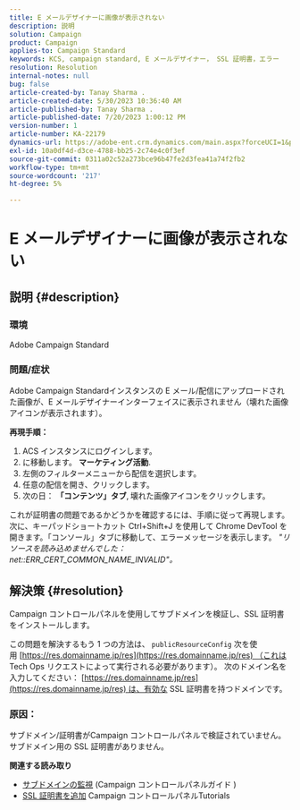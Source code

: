 ```yaml
---
title: E メールデザイナーに画像が表示されない
description: 説明
solution: Campaign
product: Campaign
applies-to: Campaign Standard
keywords: KCS, campaign standard, E メールデザイナー， SSL 証明書，エラー
resolution: Resolution
internal-notes: null
bug: false
article-created-by: Tanay Sharma .
article-created-date: 5/30/2023 10:36:40 AM
article-published-by: Tanay Sharma .
article-published-date: 7/20/2023 1:00:12 PM
version-number: 1
article-number: KA-22179
dynamics-url: https://adobe-ent.crm.dynamics.com/main.aspx?forceUCI=1&pagetype=entityrecord&etn=knowledgearticle&id=7b7b8cd8-d5fe-ed11-8f6e-6045bd006793
exl-id: 10a0df4d-d3ce-4788-bb25-2c74e4c0f3ef
source-git-commit: 0311a02c52a273bce96b47fe2d3fea41a74f2fb2
workflow-type: tm+mt
source-wordcount: '217'
ht-degree: 5%

---
```


# E メールデザイナーに画像が表示されない

## 説明 {#description}


### 環境

Adobe Campaign Standard

### 問題/症状

Adobe Campaign Standardインスタンスの E メール/配信にアップロードされた画像が、E メールデザイナーインターフェイスに表示されません（壊れた画像アイコンが表示されます）。

<b>再現手順：</b>

1. ACS インスタンスにログインします。
2. に移動します。 <b>マーケティング活動</b>.
3. 左側のフィルターメニューから配信を選択します。
4. 任意の配信を開き、クリックします。
5. 次の日： <b>「コンテンツ」タブ</b>,<b> </b>壊れた画像アイコンをクリックします。


これが証明書の問題であるかどうかを確認するには、手順に従って再現します。 次に、キーパッドショートカット Ctrl+Shift+J を使用して Chrome DevTool を開きます。「コンソール」タブに移動して、エラーメッセージを表示します。 *&quot;リソースを読み込めませんでした： net::ERR_CERT_COMMON_NAME_INVALID&quot;。*


## 解決策 {#resolution}


Campaign コントロールパネルを使用してサブドメインを検証し、SSL 証明書をインストールします。

この問題を解決するもう 1 つの方法は、 `publicResourceConfig` 次を使用 [https://res.domainname.jp/res](https://res.domainname.jp/res) （これは Tech Ops リクエストによって実行される必要があります）。 次のドメイン名を入力してください： [https://res.domainname.jp/res](https://res.domainname.jp/res) は、有効な SSL 証明書を持つドメインです。

### <b>原因</b>：

サブドメイン/証明書がCampaign コントロールパネルで検証されていません。 サブドメイン用の SSL 証明書がありません。

<b>関連する読み取り</b>

- [サブドメインの監視](https://experienceleague.adobe.com/docs/control-panel/using/subdomains-and-certificates/monitoring-subdomains.html?lang=en) (Campaign コントロールパネルガイド )
- [SSL 証明書を追加](https://experienceleague.adobe.com/docs/control-panel-learn/tutorials/subdomains-and-certificates/add-ssl-certificates.html?lang=en) Campaign コントロールパネルTutorials
